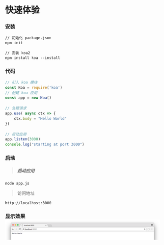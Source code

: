# 快速体验

### 安装

```shell
// 初始化 package.json
npm init

// 安装 koa2
npm install koa --install
```

### 代码

```js
// 引入 koa 模块
const Koa = require('koa')
// 创建 koa 应用
const app = new Koa()

// 处理请求
app.use( async ctx => {
    ctx.body = "Hello World"
})

// 启动应用
app.listen(3000)
console.log("starting at port 3000")
```

### 启动

> ##### 启动应用

```
node app.js
```

> 访问地址

```
http://localhost:3000
```

### 显示效果 ![](/assets/img1.png)



